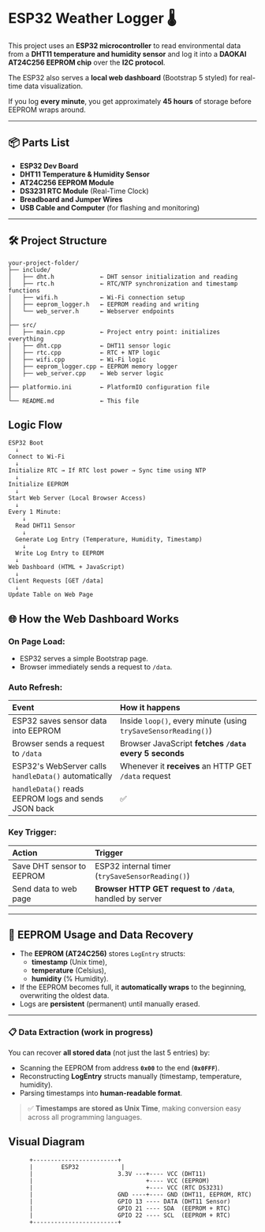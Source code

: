 # ESP32 Weather Logger 🌡️

This project uses an **ESP32 microcontroller** to read environmental data from a **DHT11 temperature and humidity sensor** and log it into a **DAOKAI AT24C256 EEPROM chip** over the **I2C protocol**.

The ESP32 also serves a **local web dashboard** (Bootstrap 5 styled) for real-time data visualization.

If you log **every minute**, you get approximately **45 hours** of storage before EEPROM wraps around.

---

## 📦 Parts List

- **ESP32 Dev Board**
- **DHT11 Temperature & Humidity Sensor**
- **AT24C256 EEPROM Module**
- **DS3231 RTC Module** (Real-Time Clock)
- **Breadboard and Jumper Wires**
- **USB Cable and Computer** (for flashing and monitoring)

---

## 🛠️ Project Structure

```plaintext
your-project-folder/
├── include/
│   ├── dht.h             ← DHT sensor initialization and reading
│   ├── rtc.h             ← RTC/NTP synchronization and timestamp functions
│   ├── wifi.h            ← Wi-Fi connection setup
│   ├── eeprom_logger.h   ← EEPROM reading and writing
│   └── web_server.h      ← Webserver endpoints
│
├── src/
│   ├── main.cpp          ← Project entry point: initializes everything
│   ├── dht.cpp           ← DHT11 sensor logic
│   ├── rtc.cpp           ← RTC + NTP logic
│   ├── wifi.cpp          ← Wi-Fi logic
│   ├── eeprom_logger.cpp ← EEPROM memory logger
│   ├── web_server.cpp    ← Web server logic
│
├── platformio.ini        ← PlatformIO configuration file
│
└── README.md             ← This file
```

## Logic Flow

```plaintext
ESP32 Boot
  ↓
Connect to Wi-Fi
  ↓
Initialize RTC → If RTC lost power → Sync time using NTP
  ↓
Initialize EEPROM
  ↓
Start Web Server (Local Browser Access)
  ↓
Every 1 Minute:
    ↓
  Read DHT11 Sensor
    ↓
  Generate Log Entry (Temperature, Humidity, Timestamp)
    ↓
  Write Log Entry to EEPROM
  ↓
Web Dashboard (HTML + JavaScript)
  ↓
Client Requests [GET /data]
  ↓
Update Table on Web Page

```

## 🌐 How the Web Dashboard Works

### On Page Load:

- ESP32 serves a simple Bootstrap page.
- Browser immediately sends a request to `/data`.

### Auto Refresh:

| Event                             | How it happens                                         |
|:----------------------------------|:-------------------------------------------------------|
| ESP32 saves sensor data into EEPROM | Inside `loop()`, every minute (using `trySaveSensorReading()`) |
| Browser sends a request to `/data`  | Browser JavaScript **fetches `/data` every 5 seconds** |
| ESP32's WebServer calls `handleData()` automatically | Whenever it **receives** an HTTP GET `/data` request |
| `handleData()` reads EEPROM logs and sends JSON back | ✅ |

### Key Trigger:
| Action                     | Trigger                                                  |
|:----------------------------|:---------------------------------------------------------|
| Save DHT sensor to EEPROM   | ESP32 internal timer (`trySaveSensorReading()`)           |
| Send data to web page       | **Browser HTTP GET request to `/data`**, handled by server |



---

## 💾 EEPROM Usage and Data Recovery

- The **EEPROM (AT24C256)** stores `LogEntry` structs:
  - **timestamp** (Unix time),
  - **temperature** (Celsius),
  - **humidity** (% Humidity).
- If the EEPROM becomes full, it **automatically wraps** to the beginning, overwriting the oldest data.
- Logs are **persistent** (permanent) until manually erased.

---

### 📋 Data Extraction (work in progress)

You can recover **all stored data** (not just the last 5 entries) by:

- Scanning the EEPROM from address **`0x00`** to the end (**`0x0FFF`**).
- Reconstructing **LogEntry** structs manually (timestamp, temperature, humidity).
- Parsing timestamps into **human-readable format**.

> ✅ **Timestamps are stored as Unix Time**, making conversion easy across all programming languages.

## Visual Diagram

          +------------------------+
          |        ESP32            |
          |                        3.3V ---+---- VCC (DHT11)
          |                                +---- VCC (EEPROM)
          |                                +---- VCC (RTC DS3231)
          |                        GND ----+---- GND (DHT11, EEPROM, RTC)
          |                        GPIO 13 ---- DATA (DHT11 Sensor)
          |                        GPIO 21 ---- SDA  (EEPROM + RTC)
          |                        GPIO 22 ---- SCL  (EEPROM + RTC)
          +------------------------+
